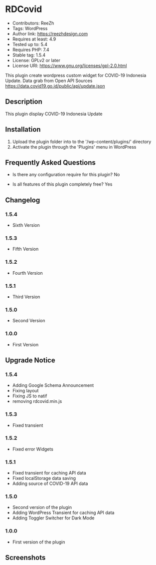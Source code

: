 # RDCovid

- Contributors: ReeZh
- Tags:  WordPress
- Author link: https://reezhdesign.com
- Requires at least: 4.9
- Tested up to: 5.4
- Requires PHP: 7.4
- Stable tag: 1.5.4
- License: GPLv2 or later
- License URI: https://www.gnu.org/licenses/gpl-2.0.html

This plugin create wordpress custom widget for COVID-19 Indonesia Update. Data grab from Open API Sources https://data.covid19.go.id/public/api/update.json

## Description

This plugin display COVID-19 Indonesia Update

## Installation

1. Upload the plugin folder into to the '/wp-content/plugins/' directory
2. Activate the plugin through the \'Plugins\' menu in WordPress

## Frequently Asked Questions

- Is there any configuration require for this plugin?
No

- Is all features of this plugin completely free?
Yes


## Changelog

### 1.5.4
* Sixth Version

### 1.5.3
* Fifth Version

### 1.5.2
* Fourth Version

### 1.5.1
* Third Version

### 1.5.0
* Second Version

### 1.0.0
* First Version

## Upgrade Notice

### 1.5.4
- Adding Google Schema Announcement
- Fixing layout 
- Fixing JS to natif
- removing rdcovid.min.js

### 1.5.3
- Fixed transient

### 1.5.2
- Fixed error Widgets

### 1.5.1
- Fixed transient for caching API data
- Fixed localStorage data saving
- Adding source of COVID-19 API data

### 1.5.0
- Second version of the plugin
- Adding WordPress Transient for caching API data
- Adding Toggler Switcher for Dark Mode

### 1.0.0
- First version of the plugin


## Screenshots
